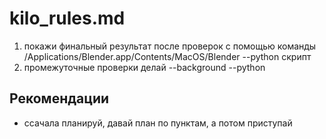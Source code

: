 # kilo_rules.md


1) покажи финальный результат после проверок с помощью команды
/Applications/Blender.app/Contents/MacOS/Blender  --python скрипт
2) промежуточные проверки делай  --background --python

## Рекомендации

- cсачала планируй, давай план по пунктам, а потом приступай


